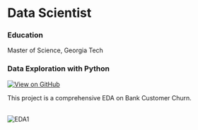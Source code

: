 # Data Scientist

### Education
Master of Science, Georgia Tech

### Data Exploration with Python

[![View on GitHub](https://img.shields.io/badge/GitHub-View_on_GitHub-blue?logo=GitHub)](https://github.com/jwangprof/Bank_Customer_Churn/blob/main/Bank_Customer_Churn_Part2_EDA.ipynb)

<div style="text-align: justify">This project is a comprehensive EDA on Bank Customer Churn.</div>
<br>

![EDA1](https://github.com/user-attachments/assets/76f6fd41-487d-495f-96e6-a1d8e51819b1)
